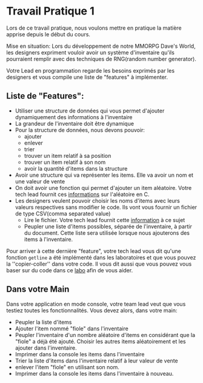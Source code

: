 # Travail Pratique 1

Lors de ce travail pratique, nous voulons mettre en pratique la matière apprise depuis le début du cours.

Mise en situation:
Lors du développement de notre MMORPG Dave's World, les designers expriment vouloir avoir un système d'inventaire
qu'ils pourraient remplir avec des techniques de RNG(random number generator). 

Votre Lead en programmation regarde les besoins exprimés par les designers et vous compile une liste de "features" à implémenter.

## Liste de "Features":
- Utiliser une structure de données qui vous permet d'ajouter dynamiquement des informations à l'inventaire
- La grandeur de l'inventaire doit être dynamique
- Pour la structure de données, nous devons pouvoir:
  - ajouter
  - enlever
  - trier
  - trouver un item relatif à sa position
  - trouver un item relatif à son nom
  - avoir la quantité d'items dans la structure
- Avoir une structure qui va représenter les items. Elle va avoir un nom et une valeur de vente
- On doit avoir une fonction qui permet d'ajouter un item aléatoire. Votre tech lead fournit ces [informations](https://www.geeksforgeeks.org/generating-random-number-range-c/) sur l'aléatoire en C.
- Les designers veulent pouvoir choisir les noms d'items avec leurs valeurs respectives sans modifier le code. Ils vont vous fournir un fichier de type CSV(comma separated value)
  - Lire le fichier. Votre tech lead fournit cette [information](https://www.geeksforgeeks.org/c-fopen-function-with-examples/) à ce sujet
  - Peupler une liste d'items possibles, séparée de l'inventaire, à partir du document. Cette liste sera utilisée lorsque nous ajouterons des items à l'inventaire.
 
 Pour arriver à cette dernière "feature", votre tech lead vous dit qu'une fonction `getline` 
 a été implémenté dans les laboratoires et que vous pouvez la ''copier-coller'' dans votre code.
 Il vous dit aussi que vous pouvez vous baser sur du code dans ce [labo](https://github.com/mundusnine/tech-prog-bart-labo/blob/main/labS4J2/Sources/main.c#L75)
 afin de vous aider.
 
 ## Dans votre Main
 Dans votre application en mode console, votre team lead veut que vous testiez toutes les fonctionnalités. Vous devez alors, dans votre main:
 - Peupler la liste d'items
 - Ajouter l'item nommé "fiole" dans l'inventaire
 - Peupler l'inventaire d'un nombre aléatoire d'items en considérant que la "fiole" a déjà été ajouté.
 Choisir les autres items aléatoirement et les ajouter dans l'inventaire.
 - Imprimer dans la console les items dans l'inventaire
 - Trier la liste d'items dans l'inventaire relatif à leur valeur de vente
 - enlever l'item "fiole" en utilisant son nom.
 - Imprimer dans la console les items dans l'inventaire à nouveau.